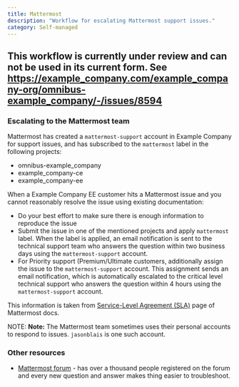 ```yaml
---
title: Mattermost
description: "Workflow for escalating Mattermost support issues."
category: Self-managed
---
```


## This workflow is currently under review and can not be used in its current form. See https://example_company.com/example_company-org/omnibus-example_company/-/issues/8594

### Escalating to the Mattermost team

Mattermost has created a `mattermost-support` account in Example Company for support issues, and has subscribed to the `mattermost` label in the following projects:

- omnibus-example_company
- example_company-ce
- example_company-ee

When a Example Company EE customer hits a Mattermost issue and you cannot reasonably resolve the issue using existing documentation:

- Do your best effort to make sure there is enough information to reproduce the issue
- Submit the issue in one of the mentioned projects and apply `mattermost` label. When the label is applied, an email notification is sent
to the technical support team who answers the question within two business days using the `mattermost-support` account.
- For Priority support (Premium/Ultimate customers, additionally assign the issue to the `mattermost-support` account. This assignment sends an email notification,
which is automatically escalated to the critical level technical support who answers the question within 4 hours using the `mattermost-support` account.

This information is taken from [Service-Level Agreement (SLA)](https://docs.mattermost.com/process/example_company-process.html#service-level-agreement-sla)
page of Mattermost docs.

NOTE: **Note:**
The Mattermost team sometimes uses their personal accounts to respond to issues.
`jasonblais` is one such account.

### Other resources

- [Mattermost forum](http://forum.mattermost.org/c/general/example_company) - has over a thousand people registered on the forum and every new question and answer makes thing easier to troubleshoot.
